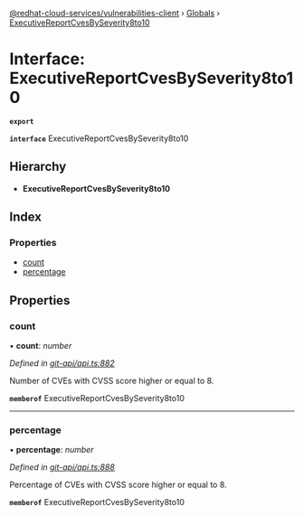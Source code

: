 [@redhat-cloud-services/vulnerabilities-client](../README.md) › [Globals](../globals.md) › [ExecutiveReportCvesBySeverity8to10](executivereportcvesbyseverity8to10.md)

# Interface: ExecutiveReportCvesBySeverity8to10

**`export`** 

**`interface`** ExecutiveReportCvesBySeverity8to10

## Hierarchy

* **ExecutiveReportCvesBySeverity8to10**

## Index

### Properties

* [count](executivereportcvesbyseverity8to10.md#count)
* [percentage](executivereportcvesbyseverity8to10.md#percentage)

## Properties

###  count

• **count**: *number*

*Defined in [git-api/api.ts:882](https://github.com/RedHatInsights/javascript-clients/blob/master/packages/vulnerabilities/git-api/api.ts#L882)*

Number of CVEs with CVSS score higher or equal to 8.

**`memberof`** ExecutiveReportCvesBySeverity8to10

___

###  percentage

• **percentage**: *number*

*Defined in [git-api/api.ts:888](https://github.com/RedHatInsights/javascript-clients/blob/master/packages/vulnerabilities/git-api/api.ts#L888)*

Percentage of CVEs with CVSS score higher or equal to 8.

**`memberof`** ExecutiveReportCvesBySeverity8to10

